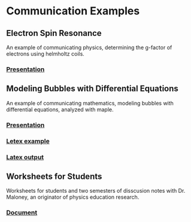 # Communication Examples 
## Electron Spin Resonance 
An example of communicating physics, determining the g-factor of electrons using helmholtz coils.
### [Presentation](https://github.com/jacobsc050/presentations-and-pedagogy/blob/main/assets/Electron%20Spin%20Resonance.pdf)


## Modeling Bubbles with Differential Equations
An example of communicating mathematics, modeling bubbles with differential equations, analyzed with maple. 
### [Presentation](https://github.com/jacobsc050/presentations-and-pedagogy/blob/main/assets/Modeling%20Bubbles%20in%20Solution%20With%20ODEs.pdf)
### [Letex example](https://github.com/jacobsc050/presentations-and-pedagogy/blob/main/assets/ODE-Project.tex)
### [Latex output](https://github.com/jacobsc050/presentations-and-pedagogy/blob/main/assets/ODE-Project.pdf)


## Worksheets for Students
Worksheets for students and two semesters of disscusion notes with Dr. Maloney, an originator of physics education research. 
### [Document](https://github.com/jacobsc050/presentations-and-pedagogy/blob/main/assets/student_work_sheets.pdf)




